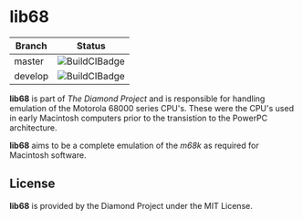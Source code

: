 # lib68 

| Branch | Status |
|---|---|
| master | ![BuildCIBadge](https://travis-ci.org/TheDiamondProject/lib68.svg?branch=master) |
| develop | ![BuildCIBadge](https://travis-ci.org/TheDiamondProject/lib68.svg?branch=develop) |

**lib68** is part of _The Diamond Project_ and is responsible for handling 
emulation of the Motorola 68000 series CPU's. These were the CPU's used in
early Macintosh computers prior to the transistion to the PowerPC architecture.

**lib68** aims to be a complete emulation of the _m68k_ as required for
Macintosh software.

## License
**lib68** is provided by the Diamond Project under the MIT License.
